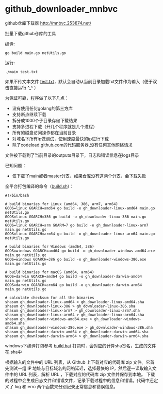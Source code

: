 # github_downloader_mnbvc

github仓库下载器
http://mnbvc.253874.net/

批量下载github仓库的工具


编译:
```
go build main.go netUtils.go
```

运行:
```
./main test.txt
```
如果不传文本文件 [test.txt](./test.txt)，默认会自动从当前目录加载txt文件作为输入（便于双击直接运行 ^_^ ）

为保证可靠，程序做了以下几点：
- 没有使用任何golang的第三方库
- 支持断点继续下载
- 拆分成1000个子目录存储下载结果
- 支持多进程下载（开几个程序就是几个进程）
- 所有的磁盘访问操作都在当前目录
- 对域名下所有ip做测试，使用速度最快的ip进行下载
- 除了codeload.github.com的代码服务器,没有任何其他网络请求


文件被下载到了当前目录的outputs目录下，日志和错误信息在logs目录

已知问题：
 - 仅下载了main或者master分支，如果仓库没有这两个分支，会下载失败

 全平台打包编译的命令（[build.sh](./build.sh)）：
```
#!/bin/bash

# build binaries for Linux (amd64, 386, arm7, arm64)
GOOS=linux GOARCH=amd64 go build -o gh_downloader-linux-amd64 main.go netUtils.go
GOOS=linux GOARCH=386 go build -o gh_downloader-linux-386 main.go netUtils.go
GOOS=linux GOARCH=arm GOARM=7 go build -o gh_downloader-linux-arm7 main.go netUtils.go
GOOS=linux GOARCH=arm64 go build -o gh_downloader-linux-arm64 main.go netUtils.go

# build binaries for Windows (amd64, 386)
GOOS=windows GOARCH=amd64 go build -o gh_downloader-windows-amd64.exe main.go netUtils.go
GOOS=windows GOARCH=386 go build -o gh_downloader-windows-386.exe main.go netUtils.go

# build binaries for macOS (amd64, arm64)
GOOS=darwin GOARCH=amd64 go build -o gh_downloader-darwin-amd64 main.go netUtils.go
GOOS=darwin GOARCH=arm64 go build -o gh_downloader-darwin-arm64 main.go netUtils.go

# calculate checksum for all the binaries
shasum gh_downloader-linux-amd64 > gh_downloader-linux-amd64.sha
shasum gh_downloader-linux-386 > gh_downloader-linux-386.sha
shasum gh_downloader-linux-arm7 > gh_downloader-linux-arm7.sha
shasum gh_downloader-linux-arm64 > gh_downloader-linux-arm64.sha
shasum gh_downloader-windows-amd64.exe > gh_downloader-windows-amd64.sha
shasum gh_downloader-windows-386.exe > gh_downloader-windows-386.sha
shasum gh_downloader-darwin-amd64 > gh_downloader-darwin-amd64.sha
shasum gh_downloader-darwin-arm64 > gh_downloader-darwin-arm64.sha

```
windows下编译打包参考 [build.bat](./build.bat)
打包时，会对应的计算sha签名，生成的文件在.sha中


根据输入的文件中的 URL 列表，从 Github 上下载对应的代码库 zip 文件。它首先测试一组 IP 地址与目标域名的网络延迟，选择最快的 IP，然后逐一读取输入文件中的 URL 列表，解析 URL ，下载对应的代码库 zip 文件并保存到本地。
下载的过程中会生成日志文件和错误文件，记录下载过程中的信息和错误。代码中还定义了 log 和 erro 两个函数来分别记录正常信息和错误信息。
